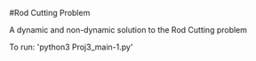 #Rod Cutting Problem

A dynamic and non-dynamic solution to the Rod Cutting problem

To run: 'python3 Proj3_main-1.py'
